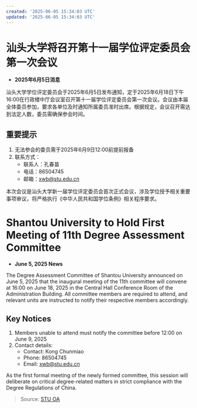 ```yaml
---
created: '2025-06-05 15:34:03 UTC'
updated: '2025-06-05 15:34:03 UTC'
---
```


# 汕头大学将召开第十一届学位评定委员会第一次会议

- **2025年6月5日消息**

汕头大学学位评定委员会于2025年6月5日发布通知，定于2025年6月18日下午16:00在行政楼中厅会议室召开第十一届学位评定委员会第一次会议。会议由本届全体委员参加，要求各单位及时通知所属委员准时出席。根据规定，会议召开需达到法定人数，委员需确保参会时间。

## **重要提示**
1. 无法参会的委员需于2025年6月9日12:00前提前报备
2. 联系方式：
   - 联系人：孔春苗
   - 电话：86504745
   - 邮箱：xwb@stu.edu.cn

本次会议是汕头大学新一届学位评定委员会首次正式会议，涉及学位授予相关重要事项审议，将严格执行《中华人民共和国学位条例》相关程序要求。


# **Shantou University to Hold First Meeting of 11th Degree Assessment Committee**

- **June 5, 2025 News**

The Degree Assessment Committee of Shantou University announced on June 5, 2025 that the inaugural meeting of the 11th committee will convene at 16:00 on June 18, 2025 in the Central Hall Conference Room of the Administration Building. All committee members are required to attend, and relevant units are instructed to notify their respective members accordingly.

## **Key Notices**
1. Members unable to attend must notify the committee before 12:00 on June 9, 2025
2. Contact details:
   - Contact: Kong Chunmiao
   - Phone: 86504745
   - Email: xwb@stu.edu.cn

As the first formal meeting of the newly formed committee, this session will deliberate on critical degree-related matters in strict compliance with the Degree Regulations of China.

> Source: [STU OA](http://oa.stu.edu.cn/page/maint/template/news/newstemplateprotal.jsp?templatetype=1&templateid=3&docid=41722)

